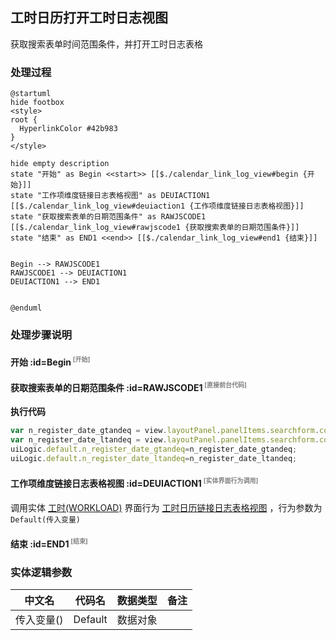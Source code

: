 ## 工时日历打开工时日志视图 <!-- {docsify-ignore-all} -->

   获取搜索表单时间范围条件，并打开工时日志表格

### 处理过程

```plantuml
@startuml
hide footbox
<style>
root {
  HyperlinkColor #42b983
}
</style>

hide empty description
state "开始" as Begin <<start>> [[$./calendar_link_log_view#begin {开始}]]
state "工作项维度链接日志表格视图" as DEUIACTION1  [[$./calendar_link_log_view#deuiaction1 {工作项维度链接日志表格视图}]]
state "获取搜索表单的日期范围条件" as RAWJSCODE1  [[$./calendar_link_log_view#rawjscode1 {获取搜索表单的日期范围条件}]]
state "结束" as END1 <<end>> [[$./calendar_link_log_view#end1 {结束}]]


Begin --> RAWJSCODE1
RAWJSCODE1 --> DEUIACTION1
DEUIACTION1 --> END1


@enduml
```


### 处理步骤说明

#### 开始 :id=Begin<sup class="footnote-symbol"> <font color=gray size=1>[开始]</font></sup>




#### 获取搜索表单的日期范围条件 :id=RAWJSCODE1<sup class="footnote-symbol"> <font color=gray size=1>[直接前台代码]</font></sup>



<p class="panel-title"><b>执行代码</b></p>

```javascript
var n_register_date_gtandeq = view.layoutPanel.panelItems.searchform.control.data.n_register_date_gtandeq;
var n_register_date_ltandeq = view.layoutPanel.panelItems.searchform.control.data.n_register_date_ltandeq;
uiLogic.default.n_register_date_gtandeq=n_register_date_gtandeq;
uiLogic.default.n_register_date_ltandeq=n_register_date_ltandeq;
```

#### 工作项维度链接日志表格视图 :id=DEUIACTION1<sup class="footnote-symbol"> <font color=gray size=1>[实体界面行为调用]</font></sup>



调用实体 [工时(WORKLOAD)](module/Base/workload.md) 界面行为 [工时日历链接日志表格视图](module/Base/workload#界面行为) ，行为参数为`Default(传入变量)`

#### 结束 :id=END1<sup class="footnote-symbol"> <font color=gray size=1>[结束]</font></sup>






### 实体逻辑参数

|    中文名   |    代码名    |  数据类型      |备注 |
| --------| --------| --------  | --------   |
|传入变量(<i class="fa fa-check"/></i>)|Default|数据对象||
